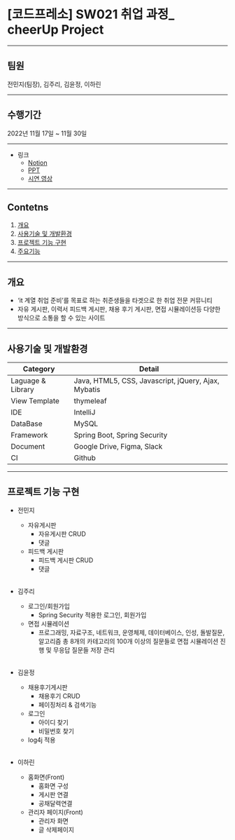 # [코드프레소] SW021 취업 과정_ cheerUp Project
------------
## 팀원 
전민지(팀장), 김주리, 김윤정, 이하린

------------
## 수행기간
2022년 11월 17일 ~ 11월 30일

------------
- 링크<br>
  + [Notion](https://www.notion.so/CodePresso-3a8f5bd6852a4c5f81f68435e515cdf1)<br>
  + [PPT](https://github.com/cp-CheerUp/cheerUp/files/10183422/B.2._Cheer.Up.pptx)<br>
  + [시연 영상](https://youtu.be/q7x1KYRS61A)<br>

------------
## Contetns

1. [개요](#개요)
2. [사용기술 및 개발환경](#사용기술-및-개발환경)
3. [프로젝트 기능 구현](#프로젝트-기능-구현)
4. [주요기능](#주요-기능)

------------

## 개요
+ ‘it 계열 취업 준비’를 목표로 하는 취준생들을 타겟으로 한 취업 전문 커뮤니티
+ 자유 게시판, 이력서 피드백 게시판, 채용 후기 게시판, 면접 시뮬레이션등 다양한 방식으로 소통을 할 수 있는 사이트

------------

## 사용기술 및 개발환경


Category | Detail
---- | ----
Laguage & Library |  Java, HTML5, CSS, Javascript, jQuery, Ajax, Mybatis
View Template | thymeleaf
IDE | IntelliJ
DataBase | MySQL
Framework | Spring Boot, Spring Security
Document | Google Drive, Figma, Slack
CI | Github


------------
## 프로젝트 기능 구현

- 전민지
  - 자유게시판
    - 자유게시판 CRUD
    - 댓글
  - 피드백 게시판
    - 피드백 게시판 CRUD
    - 댓글
<br><br>

- 김주리
  - 로그인/회원가입
    - Spring Security 적용한 로그인, 회원가입
  - 면접 시뮬레이션
    - 프로그래밍, 자료구조, 네트워크, 운영체제, 데이터베이스, 인성, 돌발질문, 알고리즘 총 8개의 카테고리의 
      100개 이상의 질문들로 면접 시뮬레이션 진행 및 무응답 질문들 저장 관리
 <br><br>
   
- 김윤정 
  - 채용후기게시판
    - 채용후기 CRUD
    - 페이징처리 & 검색기능
  - 로그인
    - 아이디 찾기
    - 비밀번호 찾기
  - log4j 적용
<br><br>  

- 이하린  
  - 홈화면(Front)
    - 홈화면 구성
    - 게시판 연결
    - 공채달력연결
  - 관리자 페이지(Front)
    - 관리자 화면 
    - 글 삭제페이지
  <br><br>
